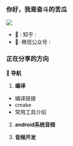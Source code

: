 
### 你好，我是奋斗的苦瓜

![](https://visitor-badge.glitch.me/badge?page_id=kugua.github.io)

- 🥑 :  知乎 : 
- 🍉: 微信公众号 : 

### 正在分享的方向

**:pushpin: 导航**
1. **编译**
- 编译链接
- cmake
- 常用工具介绍

2. **android系统音频**

3. **音频开发**

